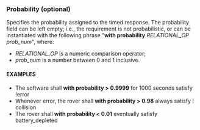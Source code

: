 ### Probability (optional)

Specifies the probability assigned to the timed response. The probability field can be left empty; i.e., the requirement is not probabilistic, or can be instantiated with the following phrase "**with probability** _RELATIONAL_OP_ _prob_num_", where:

* _RELATIONAL_OP_ is a numeric comparison operator;
* _prob_num_ is a number between 0 and 1 inclusive.


#### EXAMPLES

* The software shall **with probability > 0.9999** for 1000 seconds satisfy !error
* Whenever error, the rover shall **with probability > 0.98** always satisfy ! collision
* The rover shall **with probability < 0.01** eventually satisfy battery_depleted
